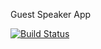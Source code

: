 Guest Speaker App


[![Build Status](https://travis-ci.org/KyleRattet/guest-speaker-app.svg?branch=master)](https://travis-ci.org/KyleRattet/guest-speaker-app)
